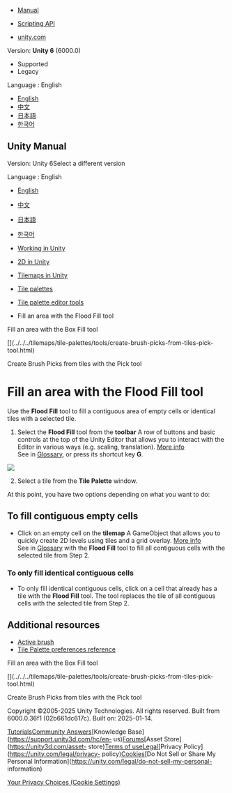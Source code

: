 [](https://docs.unity3d.com)

  * [Manual](../Manual/index.html)
  * [Scripting API](../ScriptReference/index.html)

  * [unity.com](https://unity.com/)

Version: **Unity 6** (6000.0)

  * Supported
  * Legacy

Language : English

  * [English](/Manual/tilemaps/tile-palettes/tools/fill-area-with-flood-fill-tool.html)
  * [中文](/cn/current/Manual/tilemaps/tile-palettes/tools/fill-area-with-flood-fill-tool.html)
  * [日本語](/ja/current/Manual/tilemaps/tile-palettes/tools/fill-area-with-flood-fill-tool.html)
  * [한국어](/kr/current/Manual/tilemaps/tile-palettes/tools/fill-area-with-flood-fill-tool.html)

[](https://docs.unity3d.com)

## Unity Manual

Version: Unity 6Select a different version

Language : English

  * [English](/Manual/tilemaps/tile-palettes/tools/fill-area-with-flood-fill-tool.html)
  * [中文](/cn/current/Manual/tilemaps/tile-palettes/tools/fill-area-with-flood-fill-tool.html)
  * [日本語](/ja/current/Manual/tilemaps/tile-palettes/tools/fill-area-with-flood-fill-tool.html)
  * [한국어](/kr/current/Manual/tilemaps/tile-palettes/tools/fill-area-with-flood-fill-tool.html)

  * [Working in Unity](../../../working-in-unity.html)
  * [2D in Unity](../../../Unity2D.html)
  * [Tilemaps in Unity](../../../tilemaps/tilemaps-landing.html)
  * [Tile palettes](../../../tilemaps/tile-palettes/tile-palette-landing.html)
  * [Tile palette editor tools](../../../tilemaps/tile-palettes/tools/tile-palette-tools-landing.html)
  * Fill an area with the Flood Fill tool

[](../../../tilemaps/tile-palettes/tools/fill-area-with-box-fill-tool.html)

Fill an area with the Box Fill tool

[](../../../tilemaps/tile-palettes/tools/create-brush-picks-from-tiles-pick-
tool.html)

Create Brush Picks from tiles with the Pick tool

# Fill an area with the Flood Fill tool

Use the **Flood Fill** tool to fill a contiguous area of empty cells or
identical tiles with a selected tile.

  1. Select the **Flood Fill** tool from the **toolbar** A row of buttons and basic controls at the top of the Unity Editor that allows you to interact with the Editor in various ways (e.g. scaling, translation). [More info](../../../Toolbar.html)  
See in [Glossary](../../../Glossary.html#Toolbar), or press its shortcut key
**G**.

![](../../../../uploads/Main/2d-palette-toolbar-floodfill-hl.png)

  2. Select a tile from the **Tile Palette** window.

At this point, you have two options depending on what you want to do:

## To fill contiguous empty cells

  * Click on an empty cell on the **tilemap** A GameObject that allows you to quickly create 2D levels using tiles and a grid overlay. [More info](../../../tilemaps/work-with-tilemaps/tilemap-reference.html)  
See in [Glossary](../../../Glossary.html#Tilemap) with the **Flood Fill** tool
to fill all contiguous cells with the selected tile from Step 2.

### To only fill identical contiguous cells

  * To only fill identical contiguous cells, click on a cell that already has a tile with the **Flood Fill** tool. The tool replaces the tile of all contiguous cells with the selected tile from Step 2.

## Additional resources

  * [Active brush](../brushes/active-brush.html)
  * [Tile Palette preferences reference](../tile-palette-preferences-reference.html)

[](../../../tilemaps/tile-palettes/tools/fill-area-with-box-fill-tool.html)

Fill an area with the Box Fill tool

[](../../../tilemaps/tile-palettes/tools/create-brush-picks-from-tiles-pick-
tool.html)

Create Brush Picks from tiles with the Pick tool

Copyright ©2005-2025 Unity Technologies. All rights reserved. Built from
6000.0.36f1 (02b661dc617c). Built on: 2025-01-14.

[Tutorials](https://learn.unity.com/)[Community
Answers](https://answers.unity3d.com)[Knowledge
Base](https://support.unity3d.com/hc/en-
us)[Forums](https://forum.unity3d.com)[Asset Store](https://unity3d.com/asset-
store)[Terms of
use](https://docs.unity3d.com/Manual/TermsOfUse.html)[Legal](https://unity.com/legal)[Privacy
Policy](https://unity.com/legal/privacy-
policy)[Cookies](https://unity.com/legal/cookie-policy)[Do Not Sell or Share
My Personal Information](https://unity.com/legal/do-not-sell-my-personal-
information)

[Your Privacy Choices (Cookie Settings)](javascript:void\(0\);)

